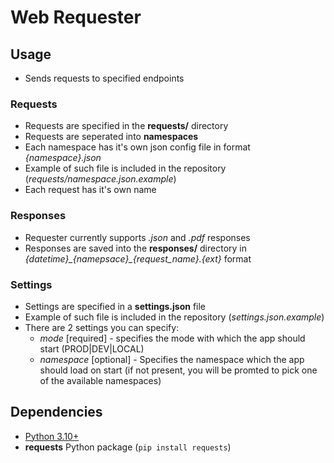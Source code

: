 # Web Requester

## Usage

* Sends requests to specified endpoints

### Requests
* Requests are specified in the **requests/** directory
* Requests are seperated into **namespaces**
* Each namespace has it's own json config file in format *{namespace}.json*
* Example of such file is included in the repository (*requests/namespace.json.example*)
* Each request has it's own name

### Responses
* Requester currently supports *.json* and *.pdf* responses
* Responses are saved into the **responses/** directory in *{datetime}\_{namepsace}\_{request_name}.{ext}* format

### Settings
* Settings are specified in a **settings.json** file
* Example of such file is included in the repository (*settings.json.example*)
* There are 2 settings you can specify:
    * *mode* [required] - specifies the mode with which the app should start (PROD|DEV|LOCAL)
    * *namespace* [optional] - Specifies the namespace which the app should load on start (if not present, you will be promted to pick one of the available namespaces)

## Dependencies
* [Python 3.10+](https://www.python.org/downloads/)
* **requests** Python package (`pip install requests`)